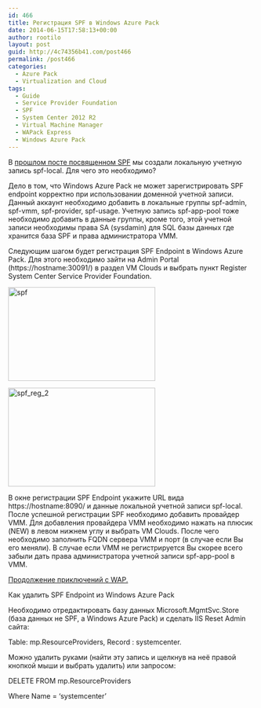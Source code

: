 ```yaml
---
id: 466
title: Регистрация SPF в Windows Azure Pack
date: 2014-06-15T17:58:13+00:00
author: rootilo
layout: post
guid: http://4c74356b41.com/post466
permalink: /post466
categories:
  - Azure Pack
  - Virtualization and Cloud
tags:
  - Guide
  - Service Provider Foundation
  - SPF
  - System Center 2012 R2
  - Virtual Machine Manager
  - WAPack Express
  - Windows Azure Pack
---
```

В [прошлом посте посвященном SPF](http://4c74356b41.com/post459) мы создали локальную учетную запись spf-local. Для чего это необходимо?

Дело в том, что Windows Azure Pack не может зарегистрировать SPF endpoint корректно при использовании доменной учетной записи. Данный аккаунт необходимо добавить в локальные группы spf-admin, spf-vmm, spf-provider, spf-usage. Учетную запись spf-app-pool тоже необходимо добавить в данные группы, кроме того, этой учетной записи необходимы права SA (sysdamin) для SQL базы данных где хранится база SPF и права администратора VMM.

Следующим шагом будет регистрация SPF Endpoint в Windows Azure Pack. Для этого необходимо зайти на Admin Portal (https://hostname:30091/) в раздел VM Clouds и выбрать пункт Register System Center Service Provider Foundation.

<a href="http://4c74356b41.com/wp-content/uploads/2016/02/spf.jpg" rel="attachment wp-att-4909"><img src="http://4c74356b41.com/wp-content/uploads/2016/02/spf-300x191.jpg" alt="spf" width="300" height="191" /></a>

<a href="http://4c74356b41.com/wp-content/uploads/2016/02/spf_reg_2.jpg" rel="attachment wp-att-4910"><img src="http://4c74356b41.com/wp-content/uploads/2016/02/spf_reg_2-300x201.jpg" alt="spf_reg_2" width="300" height="201" /></a>

В окне регистрации SPF Endpoint укажите URL вида https://hostname:8090/ и данные локальной учетной записи spf-local. После успешной регистрации SPF необходимо добавить провайдер VMM. Для добавления провайдера VMM необходимо нажать на плюсик (NEW) в левом нижнем углу и выбрать VM Clouds. После чего необходимо заполнить FQDN сервера VMM и порт (в случае если Вы его меняли). В случае если VMM не регистрируется Вы скорее всего забыли дать права администратора учетной записи spf-app-pool в VMM.

[Продолжение приключений с WAP.](http://4c74356b41.com/post655)

Как удалить SPF Endpoint из Windows Azure Pack
  
Необходимо отредактировать базу данных Microsoft.MgmtSvc.Store (база данных не SPF, а Windows Azure Pack) и сделать IIS Reset Admin сайта:
  
Table: mp.ResourceProviders, Record : systemcenter.
  
Можно удалить руками (найти эту запись и щелкнув на неё правой кнопкой мыши и выбрать удалить) или запросом:
  
DELETE FROM mp.ResourceProviders
  
Where Name = ‘systemcenter’